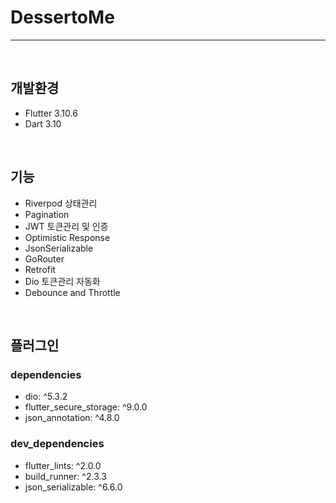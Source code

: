 # DessertoMe
---
<br>

## 개발환경
- Flutter 3.10.6  
- Dart 3.10
<br>

## 기능
- Riverpod 상태관리
- Pagination
- JWT 토큰관리 및 인증
- Optimistic Response
- JsonSerializable
- GoRouter
- Retrofit
- Dio 토큰관리 자동화
- Debounce and Throttle
<br>

## 플러그인
### dependencies
- dio: ^5.3.2
- flutter_secure_storage: ^9.0.0
- json_annotation: ^4.8.0

### dev_dependencies
- flutter_lints: ^2.0.0
- build_runner: ^2.3.3
- json_serializable: ^6.6.0
<br>
